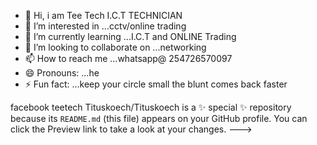 - 👋 Hi, i am Tee Tech I.C.T TECHNICIAN
- 👀 I’m interested in ...cctv/online trading
- 🌱 I’m currently learning ...I.C.T and ONLINE Trading
- 💞️ I’m looking to collaborate on ...networking
- 📫 How to reach me ...whatsapp@ 254726570097
- 😄 Pronouns: ...he
- ⚡ Fun fact: ...keep your circle small the blunt comes back faster

facebook teetech
Tituskoech/Tituskoech is a ✨ special ✨ repository because its `README.md` (this file) appears on your GitHub profile.
You can click the Preview link to take a look at your changes.
--->
